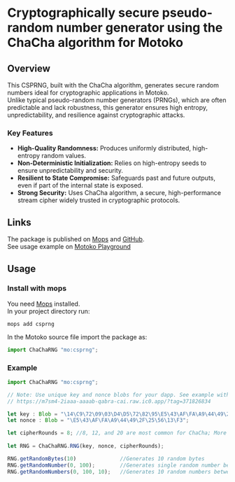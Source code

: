# Cryptographically secure pseudo-random number generator using the ChaCha algorithm for Motoko

## Overview

This CSPRNG, built with the ChaCha algorithm, generates secure random numbers ideal for cryptographic applications in Motoko.  
Unlike typical pseudo-random number generators (PRNGs), which are often predictable and lack robustness, this generator ensures high entropy, unpredictability, and resilience against cryptographic attacks.

### Key Features

* **High-Quality Randomness:** Produces uniformly distributed, high-entropy random values.
* **Non-Deterministic Initialization:** Relies on high-entropy seeds to ensure unpredictability and security.
* **Resilient to State Compromise:** Safeguards past and future outputs, even if part of the internal state is exposed.
* **Strong Security:** Uses ChaCha algorithm, a secure, high-performance stream cipher widely trusted in cryptographic protocols.

## Links

The package is published on [Mops](https://mops.one/csprng) and [GitHub](https://github.com/temokoki/IC_CSPRNG).  
See usage example on [Motoko Playground](https://m7sm4-2iaaa-aaaab-qabra-cai.raw.ic0.app/?tag=371826834)

## Usage

### Install with mops

You need [Mops](https://docs.mops.one/quick-start) installed.  
In your project directory run:

```
mops add csprng
```

In the Motoko source file import the package as:

```javascript
import ChaChaRNG "mo:csprng";
```

### Example

```javascript
import ChaChaRNG "mo:csprng";

// Note: Use unique key and nonce blobs for your dapp. See example with random key and nonce generation on Motoko Playground:
// https://m7sm4-2iaaa-aaaab-qabra-cai.raw.ic0.app/?tag=371826834

let key : Blob = "\14\C9\72\09\03\D4\D5\72\82\95\E5\43\AF\FA\A9\44\49\2F\25\56\13\F3\6E\C7\B0\87\DC\76\08\69\14\CF";
let nonce : Blob = "\E5\43\AF\FA\A9\44\49\2F\25\56\13\F3";

let cipherRounds = 8; //8, 12, and 20 are most common for ChaCha; More rounds increase security but consume more computation/cycles
    
let RNG = ChaChaRNG.RNG(key, nonce, cipherRounds); 

RNG.getRandomBytes(10)              //Generates 10 random bytes
RNG.getRandomNumber(0, 100);        //Generates single random number between 0 and 100
RNG.getRandomNumbers(0, 100, 10);   //Generates 10 random numbers between 0 and 100
```
